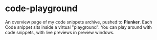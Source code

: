 # code-playground
An overview page of my code snippets archive, pushed to **Plunker**. Each Code snippet sits inside a virtual "playground". You can play around with code snippets, with live previews in preview windows.

